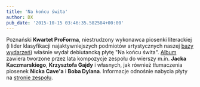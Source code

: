 ```yaml
---
title: 'Na końcu świta'
author: DX
pub_date: '2015-10-15 03:46:35.582584+00:00'
---
```


Poznański **Kwartet ProForma**, niestrudzony wykonawca piosenki literackiej \(i lider klasyfikacji najaktywniejszych podmiotów artystycznych naszej [bazy wydarzeń](http://www.piosenkaztekstem.pl/wydarzenia)\) właśnie wydał debiutancką płytę "Na końcu świta". [Album](http://kwartetproforma.com/?pl\_7\)\-na\-koncu\-swita\-\(2015\),76) zawiera tworzone przez lata kompozycje zespołu do wierszy m.in. **Jacka Kaczmarskiego**, **Krzysztofa Gajdy** i własnych, jak również tłumaczenia piosenek **Nicka Cave'a** i **Boba Dylana**. Informacje odnośnie nabycia płyty na [stronie zespołu](http://kwartetproforma.com/?pl\_aktualnosci,22).